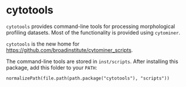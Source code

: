 cytotools
=========

`cytotools` provides command-line tools for processing morphological profiling datasets. Most of the functionality is provided using `cytominer`.

`cytotools` is the new home for <https://github.com/broadinstitute/cytominer_scripts>. 

The command-line tools are stored in `inst/scripts`. After installing this package, 
add this folder to your `PATH`:

```{r}
normalizePath(file.path(path.package("cytotools"), "scripts"))
```

